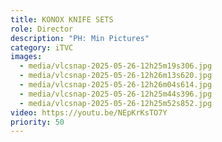 ```yaml
---
title: KONOX KNIFE SETS
role: Director
description: "PH: Min Pictures"
category: iTVC
images:
  - media/vlcsnap-2025-05-26-12h25m19s306.jpg
  - media/vlcsnap-2025-05-26-12h26m13s620.jpg
  - media/vlcsnap-2025-05-26-12h26m04s614.jpg
  - media/vlcsnap-2025-05-26-12h25m44s396.jpg
  - media/vlcsnap-2025-05-26-12h25m52s852.jpg
video: https://youtu.be/NEpKrKsTO7Y
priority: 50
---
```

